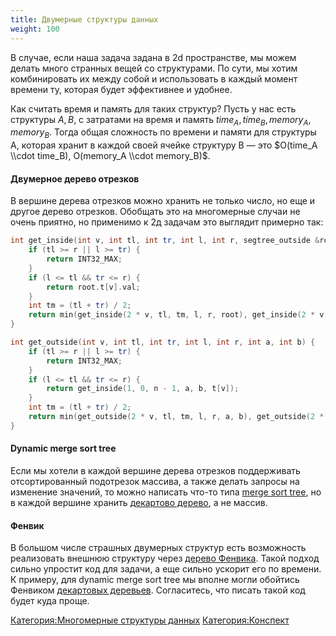 ```yaml
---
title: Двумерные структуры данных
weight: 100
---
```


В случае, если наша задача задана в 2d пространстве, мы можем делать
много странных вещей со структурами. По сути, мы хотим комбинировать
их между собой и использовать в каждый момент времени ту, которая будет
эффективнее и удобнее.

Как считать время и память для таких структур? Пусть у нас есть
структуры $A, B$, с затратами на время и память $time_A,
time_B, memory_A, memory_B$. Тогда общая сложность по времени и
памяти для структуры А, которая хранит в каждой своей ячейке
структуру B — это $O(time_A \\cdot time_B), O(memory_A \\cdot
memory_B)$.

#### Двумерное дерево отрезков

В вершине дерева отрезков можно хранить не только число, но еще и другое
дерево отрезков. Обобщать это на многомерные случаи не очень приятно, но
применимо к 2д задачам это выглядит примерно так:

``` c++ numberLines
int get_inside(int v, int tl, int tr, int l, int r, segtree_outside &root) {
    if (tl >= r || l >= tr) {
        return INT32_MAX;
    }
    if (l <= tl && tr <= r) {
        return root.t[v].val;
    }
    int tm = (tl + tr) / 2;
    return min(get_inside(2 * v, tl, tm, l, r, root), get_inside(2 * v + 1, tm, tr, l, r, root));
}

int get_outside(int v, int tl, int tr, int l, int r, int a, int b) {
    if (tl >= r || l >= tr) {
        return INT32_MAX;
    }
    if (l <= tl && tr <= r) {
        return get_inside(1, 0, n - 1, a, b, t[v]);
    }
    int tm = (tl + tr) / 2;
    return min(get_outside(2 * v, tl, tm, l, r, a, b), get_outside(2 * v + 1, tm, tr, l, r, a, b));
}
```

#### Dynamic merge sort tree

Если мы хотели в каждой вершине дерева отрезков поддерживать
отсортированный подотрезок массива, а также делать запросы
на изменение значений, то можно написать что-то типа [merge sort
tree](merge_sort_tree "wikilink"), но в каждой вершине хранить
[декартово дерево](декартово_дерево "wikilink"), а не массив.

#### Фенвик

В большом числе страшных двумерных структур есть возможность реализовать
внешнюю структуру через [дерево Фенвика](дерево_Фенвика "wikilink").
Такой подход сильно упростит код для задачи, а еще сильно ускорит
его по времени. К примеру, для dynamic merge sort tree мы вполне
могли обойтись Фенвиком [декартовых
деревьев](Декартово_дерево "wikilink").
Согласитесь, что писать такой код будет куда проще.

[Категория:Многомерные структуры
данных](Категория:Многомерные_структуры_данных "wikilink")
[Категория:Конспект](Категория:Конспект "wikilink")